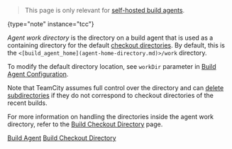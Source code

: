 [//]: # (title: Agent Work Directory)
[//]: # (auxiliary-id: Agent Work Directory)

>This page is only relevant for [self-hosted build agents](teamcity-cloud-subscription-and-licensing.md#cloud-self-hosted-agents).
>
{type="note" instance="tcc"}

_Agent work directory_ is the directory on a build agent that is used as a containing directory for the default [checkout directories](build-checkout-directory.md). By default, this is the `<[build_agent_home](agent-home-directory.md)>/work` directory.

To modify the default directory location, see `workDir` parameter in [Build Agent Configuration](configure-agent-installation.md).

<note>

Note that TeamCity assumes full control over the directory and can [delete subdirectories](build-checkout-directory.md#Automatic+Checkout+Directory+Cleaning) if they do not correspond to checkout directories of the recent builds.
</note>

For more information on handling the directories inside the agent work directory, refer to the [Build Checkout Directory](build-checkout-directory.md) page.


[//]: # (Internal note. Do not delete. "Agent Work Directoryd10e43.txt")    


<seealso>
        <category ref="concepts">
            <a href="build-agent.md">Build Agent</a>
            <a href="build-checkout-directory.md">Build Checkout Directory</a>
        </category>
</seealso>